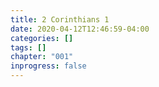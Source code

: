 ```yaml
---
title: 2 Corinthians 1
date: 2020-04-12T12:46:59-04:00
categories: []
tags: []
chapter: "001"
inprogress: false
---
```



